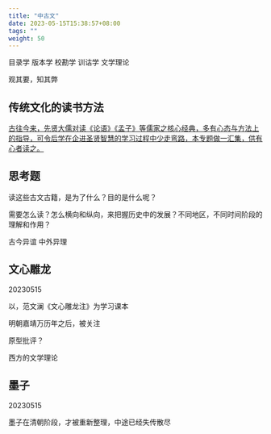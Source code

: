 ```yaml
---
title: "中古文"
date: 2023-05-15T15:38:57+08:00
tags: ""
weight: 50
---
```




目录学 版本学 校勘学 训诂学 文学理论

观其要，知其弊

## 传统文化的读书方法

[古往今来，先贤大儒对读《论语》《孟子》等儒家之核心经典，多有心态与方法上的指导，可令后学在企进圣贤智慧的学习过程中少走弯路，本专题做一汇集，供有心者读之。](https://www.xueruxue.com/zhuanti/du-shu-fa-zhi-du-jing)

## 思考题

读这些古文古籍，是为了什么？目的是什么呢？

需要怎么读？怎么横向和纵向，来把握历史中的发展？不同地区，不同时间阶段的理解和作用？

古今异谊 中外异理

## 文心雕龙

20230515

以，范文澜《文心雕龙注》为学习课本

明朝嘉靖万历年之后，被关注

原型批评？

西方的文学理论

## 墨子

20230515

墨子在清朝阶段，才被重新整理，中途已经失传散尽